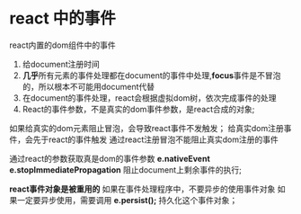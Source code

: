 # react 中的事件

react内置的dom组件中的事件

1. 给document注册时间
2. **几乎**所有元素的事件处理都在document的事件中处理,**focus**事件是不冒泡的，所以根本不可能用document代替
3. 在document的事件处理，react会根据虚拟dom树，依次完成事件的处理
4. React的事件参数，不是真实的dom事件参数，是react合成的对象;

如果给真实的dom元素阻止冒泡，会导致react事件不发触发；
给真实dom注册事件，会先于react的事件触发
通过react注册冒泡不能阻止真实dom注册的事件

通过react的参数获取真是dom的事件参数  **e.nativeEvent**
**e.stopImmediatePropagation**  阻止document上剩余事件的执行;


**react事件对象是被重用的**
如果在事件处理程序中，不要异步的使用事件对象
如果一定要异步使用，需要调用  **e.persist();**  持久化这个事件对象；